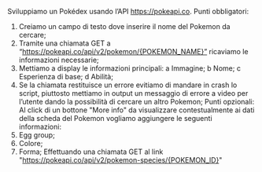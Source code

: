 Sviluppiamo un Pokédex usando l’API https://pokeapi.co.
Punti obbligatori:
1) Creiamo un campo di testo dove inserire il nome del Pokemon da cercare;
2) Tramite una chiamata GET a “https://pokeapi.co/api/v2/pokemon/{POKEMON_NAME}”
ricaviamo le informazioni necessarie;
3) Mettiamo a display le informazioni principali:
a Immagine;
b Nome;
c Esperienza di base;
d Abilità;
4) Se la chiamata restituisce un errore evitiamo di mandare in crash lo script, piuttosto
mettiamo in output un messaggio di errore a video per l’utente dando la possibilità di cercare un
altro Pokemon;
Punti opzionali:
Al click di un bottone "More info" da visualizzare contestualmente ai dati della scheda del
Pokemon vogliamo aggiungere le seguenti informazioni:
1) Egg group;
2) Colore;
3) Forma;
Effettuando una chiamata GET al link
"https://pokeapi.co/api/v2/pokemon-species/{POKEMON_ID}"